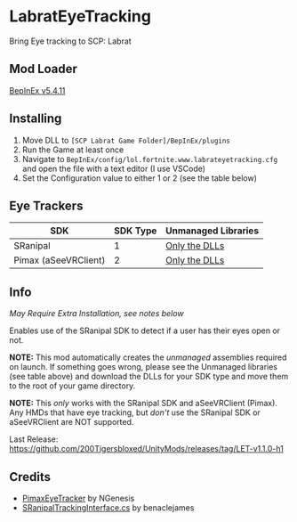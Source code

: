 # LabratEyeTracking

Bring Eye tracking to SCP: Labrat

## Mod Loader

[BepInEx v5.4.11](https://github.com/BepInEx/BepInEx/releases/tag/v5.4.11)

## Installing

1) Move DLL to `[SCP Labrat Game Folder]/BepInEx/plugins`
2) Run the Game at least once
3) Navigate to `BepInEx/config/lol.fortnite.www.labrateyetracking.cfg` and open the file with a text editor (I use VSCode)
4) Set the Configuration value to either 1 or 2 (see the table below)

## Eye Trackers

|SDK|SDK Type<int>|Unmanaged Libraries|
|---|---|---|
|SRanipal|1|[Only the DLLs](https://github.com/200Tigersbloxed/UnityMods/tree/main/LabratEyeTracking/LabratEyeTracking/SRanipal)|
|Pimax (aSeeVRClient)|2|[Only the DLLs](https://github.com/200Tigersbloxed/UnityMods/tree/main/LabratEyeTracking/LabratEyeTracking/PimaxEyeTracker)|

## Info

*May Require Extra Installation, see notes below*

Enables use of the SRanipal SDK to detect if a user has their eyes open or not.

**NOTE:** This mod automatically creates the *unmanaged* assemblies required on launch. If something goes wrong, please see the Unmanaged libraries (see table above) and download the DLLs for your SDK type and move them to the root of your game directory.

**NOTE:** This *only* works with the SRanipal SDK and aSeeVRClient (Pimax). Any HMDs that have eye tracking, but *don't* use the SRanipal SDK or aSeeVRClient are NOT supported.

Last Release: https://github.com/200Tigersbloxed/UnityMods/releases/tag/LET-v1.1.0-h1
  
## Credits

+ [PimaxEyeTracker](https://github.com/NGenesis/PimaxEyeTracker) by NGenesis
+ [SRanipalTrackingInterface.cs](https://github.com/benaclejames/VRCFaceTracking/blob/master/VRCFaceTracking/SRanipalTrackingInterface.cs) by benaclejames
